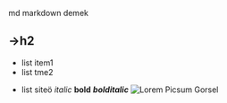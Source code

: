 md markdown demek
## ->h2
* list item1
* list tme2
- list siteö 
*italic*  **bold** ***bolditalic***
![Lorem Picsum Gorsel](https://picsum.photos/200/300)